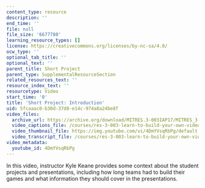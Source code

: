 ```yaml
---
content_type: resource
description: ''
end_time: ''
file: null
file_size: '6677780'
learning_resource_types: []
license: https://creativecommons.org/licenses/by-nc-sa/4.0/
ocw_type: ''
optional_tab_title: ''
optional_text: ''
parent_title: Short Project
parent_type: SupplementalResourceSection
related_resources_text: ''
resource_index_text: ''
resourcetype: Video
start_time: '0'
title: 'Short Project: Introduction'
uid: 5fcaaac0-b30d-37d8-e14c-974a8a24be8f
video_files:
  archive_url: https://archive.org/download/MITRES.3-003IAP17/MITRES_3-003IAP17_Short_Project_00_300k.mp4
  video_captions_file: /courses/res-3-003-learn-to-build-your-own-videogame-with-the-unity-game-engine-and-microsoft-kinect-january-iap-2017/5da4ca14c2f451b394d2a11f18d150db_4DmYVsqRbPg.vtt
  video_thumbnail_file: https://img.youtube.com/vi/4DmYVsqRbPg/default.jpg
  video_transcript_file: /courses/res-3-003-learn-to-build-your-own-videogame-with-the-unity-game-engine-and-microsoft-kinect-january-iap-2017/ea79085913cbcb6cbf004f7f029c6869_4DmYVsqRbPg.pdf
video_metadata:
  youtube_id: 4DmYVsqRbPg
---
```


In this video, instructor Kyle Keane provides some context about the student projects and presentations, including how long teams had to build their games and what information they should cover in the presentations.

